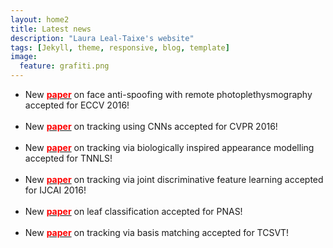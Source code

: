 ```yaml
---
layout: home2
title: Latest news
description: "Laura Leal-Taixe's website"
tags: [Jekyll, theme, responsive, blog, template]
image:
  feature: grafiti.png
---
```


<section>

<ul>

<li>New <a href="ECCV2016.pdf"><font color="red"><strong>paper</strong></font></a> on face anti-spoofing with remote photoplethysmography accepted for ECCV 2016! </li>

<br>

<li>New <a href="CVPR2016.pdf"><font color="red"><strong>paper</strong></font></a> on tracking using CNNs accepted for CVPR 2016! </li>

<br>

<li>New <a href="TNNLS2016.pdf"><font color="red"><strong>paper</strong></font></a> on tracking via biologically inspired appearance modelling accepted for TNNLS! </li>

<br>

<li>New <a href="TNNLS2016.pdf"><font color="red"><strong>paper</strong></font></a> on tracking via joint discriminative feature learning accepted for IJCAI 2016! </li>

<br>

<li>New <a href="PNAS-2016-Wilf-Zhang-Serre.pdf"><font color="red"><strong>paper</strong></font></a> on leaf classification accepted for PNAS! </li>

<br>

<li>New <a href="TCSVT2016.pdf"><font color="red"><strong>paper</strong></font></a> on tracking via basis matching accepted for TCSVT! </li>
</ul>

</section>




